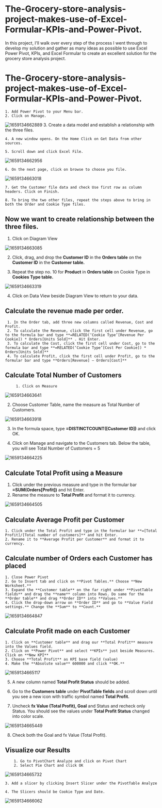 # The-Grocery-store-analysis-project-makes-use-of-Excel-Formular-KPIs-and-Power-Pivot.
In this project, I'll walk over every step of the process I went through to develop my solution and gather as many ideas as possible to use Excel Power Pivot, KPIs, and Excel Formular to create an excellent solution for the grocery store analysis project.


# The-Grocery-store-analysis-project-makes-use-of-Excel-Formular-KPIs-and-Power-Pivot.

    1. Add Power Pivot to your Menu bar.
    2. Click on Manage.

![1659134662889](https://github.com/justinjabo250/The-Grocery-store-analysis-project-makes-use-of-Excel-Formular-KPIs-and-Power-Pivot./assets/115732734/5f85e300-b13e-4b56-8122-ebff076db18c)
    3. Create a data model and establish a relationship with the three files.

    4. A new window opens. On the Home Click on Get Data from other sources.

    5. Scroll down and click Excel File.

![1659134662956](https://github.com/justinjabo250/The-Grocery-store-analysis-project-makes-use-of-Excel-Formular-KPIs-and-Power-Pivot./assets/115732734/58329647-0f92-495e-b158-48feb1aaa7e9)

    6. On the next page, click on browse to choose you file.

![1659134663018](https://github.com/justinjabo250/The-Grocery-store-analysis-project-makes-use-of-Excel-Formular-KPIs-and-Power-Pivot./assets/115732734/ed009164-f89b-400f-a568-7364119feaf0)

    7. Get the Customer file data and check Use first row as column headers. Click on Finish.

    8. To bring the two other files, repeat the steps above to bring in both the Order and Cookie Type files.


## Now we want to create relationship between the three files.

  1. Click on Diagram View

![1659134663085](https://github.com/justinjabo250/The-Grocery-store-analysis-project-makes-use-of-Excel-Formular-KPIs-and-Power-Pivot./assets/115732734/c1cbec74-a12a-4ef5-a2b1-9d9ad01dab20)

 2. Click, drag, and drop the **Customer ID** in the **Orders table** on the **Customer ID** in the **Customer table.**

 3.  Repeat the step no. 10 for **Product** in **Orders table** on Cookie Type in **Cookies Type table.**

![1659134663319](https://github.com/justinjabo250/The-Grocery-store-analysis-project-makes-use-of-Excel-Formular-KPIs-and-Power-Pivot./assets/115732734/65c313c1-2de9-4e61-8016-4d9c5277bfc8)

4. Click on Data View beside Diagram View to return to your data.


## Calculate the revenue made per order.

     1. In the Order tab, add three new columns called Revenue, Cost and Profit.
     2. To calculate the Revenue, click the first cell under Revenue, go to the formula bar and type **=RELATED(‘Cookie Type’[Revenue Per Cookie]) * Orders[Units Sold]** . Hit Enter.
     3. To calculate the Cost, click the first cell under Cost, go to the formula bar and type **=RELATED(‘Cookie Type’[Cost Per Cookie]) * Orders[Units Sold]**
     4. To calculate Profit, click the first cell under Profit, go to the formular bar and type **Orders[Revenue] – Orders[Cost]**


## Calculate Total Number of Customers

         1. Click on Measure

![1659134663641](https://github.com/justinjabo250/The-Grocery-store-analysis-project-makes-use-of-Excel-Formular-KPIs-and-Power-Pivot./assets/115732734/607fa7d5-43a3-4da8-8de7-d8267045b513)

 2. Choose Customer Table, name the measure as Total Number of Customers.

![1659134663918](https://github.com/justinjabo250/The-Grocery-store-analysis-project-makes-use-of-Excel-Formular-KPIs-and-Power-Pivot./assets/115732734/54fc2bf2-3c12-4dfd-b1ec-1ca028dfd581)

  3. In the formula space, type **=DISTINCTCOUNT([Customer ID])** and click OK.

  4. Click on Manage and navigate to the Customers tab. Below the table, you will see Total Number of Customers = 5

![1659134664225](https://github.com/justinjabo250/The-Grocery-store-analysis-project-makes-use-of-Excel-Formular-KPIs-and-Power-Pivot./assets/115732734/c12b630a-4284-4477-a4fa-428f406c1f32)

## Calculate Total Profit using a Measure

   1. Click under the previous measure and type in the formular bar **=SUM(Orders[Profit])** and hit Enter.
   2. Rename the measure to **Total Profit** and format it to currency.

![1659134664505](https://github.com/justinjabo250/The-Grocery-store-analysis-project-makes-use-of-Excel-Formular-KPIs-and-Power-Pivot./assets/115732734/bf9f4b74-f038-4d5a-985b-1498a9f81bac)

## Calculate Average Profit per Customer

    1. Click under the Total Profit and type in the formular bar **=[Total Profit]/[Total number of customers]** and hit Enter.
    2. Rename it to **Average Profit per Customer** and format it to currency.


## Calculate number of Orders each Customer has placed

    1. Close Power Pivot
    2. Go to Insert tab and click on **Pivot Tables.** Choose **New Worksheet.**
    3. Expand the **Customer table** on the far right under **PivotTable fields** and drag the **name** column into Rows. Do same for the **Order table** and drag **Order ID** into **Values.**
    4. Click the drop-down arrow on **Order ID** and go to **Value Field settings.** Change the **Sum** to **Count.**

![1659134664847](https://github.com/justinjabo250/The-Grocery-store-analysis-project-makes-use-of-Excel-Formular-KPIs-and-Power-Pivot./assets/115732734/b34243e3-22cf-4d41-a604-f3597fd6a06c)

## Calculate Profit made on each Customer

    1. Click on **Customer table** and drag our **Total Profit** measure into the Values field.
    2. Click on **Power Pivot** and select **KPIs** just beside Measures. Click on **New KPI**
    3. Choose **Total Profit** as KPI base field (value)
    4. Make the **Absolute value** 600000 and click **OK.**

![1659134665117](https://github.com/justinjabo250/The-Grocery-store-analysis-project-makes-use-of-Excel-Formular-KPIs-and-Power-Pivot./assets/115732734/c00fee94-b121-4e27-b26c-7229cfe216b3)

   5. A new column named **Total Profit Status** should be added.

   6. Go to the **Customers table** under **PivotTable fields** and scroll down until you see a new icon with traffic symbol  named **Total Profit.**

   7. Uncheck **fx Value (Total Profit), Goal** and Status and recheck only Status. You should see the values under **Total Profit Status** changed into color scale.
      
![1659134665449](https://github.com/justinjabo250/The-Grocery-store-analysis-project-makes-use-of-Excel-Formular-KPIs-and-Power-Pivot./assets/115732734/9be8e3e0-66e8-473b-8a5c-11a893220d33)

  8. Check both the Goal and fx Value (Total Profit).
     
## Visualize our Results

        1. Go to PivotChart Analyze and click on Pivot Chart
        2. Select Pie Chart and click OK

![1659134665732](https://github.com/justinjabo250/The-Grocery-store-analysis-project-makes-use-of-Excel-Formular-KPIs-and-Power-Pivot./assets/115732734/77da64eb-498c-4577-bb65-4304d1b4e99d)


    3. Add a slicer by clicking Insert Slicer under the PivotTable Analyze

    4. The Slicers should be Cookie Type and Date.

![1659134666062](https://github.com/justinjabo250/The-Grocery-store-analysis-project-makes-use-of-Excel-Formular-KPIs-and-Power-Pivot./assets/115732734/4a540582-ef13-4e81-889e-86d2343c6098)
